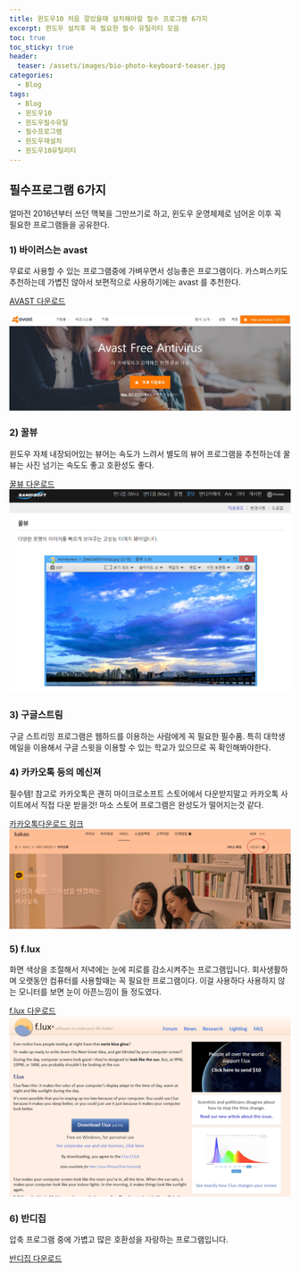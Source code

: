 ```yaml
---
title: 윈도우10 처음 깔았을때 설치해야할 필수 프로그램 6가지
excerpt: 윈도우 설치후 꼭 필요한 필수 유틸리티 모음
toc: true
toc_sticky: true
header:
  teaser: /assets/images/bio-photo-keyboard-teaser.jpg
categories:
  - Blog
tags:
  - Blog
  - 윈도우10
  - 윈도우필수유틸
  - 필수프로그램
  - 윈도우재설치
  - 윈도우10유틸리티
---
```



## 필수프로그램 6가지

얼마전 2016년부터 쓰던 맥북을 그만쓰기로 하고, 윈도우 운영체제로 넘어온 이후 꼭 필요한 프로그램들을 공유한다.

### 1) 바이러스는 avast
무료로 사용할 수 있는 프로그램중에 가벼우면서 성능좋은 프로그램이다. 카스퍼스키도 추천하는데 가볍진 않아서 보편적으로 사용하기에는 avast 를 추천한다.

[AVAST 다운로드](https://www.avast.com/ko-kr/free-antivirus-download)

![AVAST HOMEPAGE](/assets/이미지%202.jpg)
### 2) 꿀뷰
윈도우 자체 내장되어있는 뷰어는 속도가 느려서 별도의 뷰어 프로그램을 추천하는데 꿀뷰는 사진 넘기는 속도도 좋고 호환성도 좋다.

[꿀뷰 다운로드](https://kr.bandisoft.com/honeyview/)
![screenshot_2019-11-09-00h52m01s](/assets/screenshot_2019-11-09-00h52m01s_11qy5l1zo.png)
### 3) 구글스트림
구글 스트리밍 프로그램은 웹하드를 이용하는 사람에게 꼭 필요한 필수품. 특히 대학생메일을 이용해서 구글 스윗을 이용할 수 있는 학교가 있으므로 꼭 확인해봐야한다.


### 4) 카카오톡 등의 메신져
필수템! 참고로 카카오톡은 괜히 마이크로소프트 스토어에서 다운받지말고 카카오톡 사이트에서 직접 다운 받을것! 마소 스토어 프로그램은 완성도가 떨어지는것 같다.

[카카오톡다운로드 링크](https://www.kakaocorp.com/service/KakaoTalk)
 ![이미지 1](/assets/이미지%201.jpg)

### 5) f.lux
화면 색상을 조절해서 저녁에는 눈에 피로를 감소시켜주는 프로그램입니다. 회사생활하며 오랫동안 컴퓨터를 사용할때는 꼭 필요한 프로그램이다. 이걸 사용하다 사용하지 않는 모니터를 보면 눈이 아픈느낌이 들 정도였다.

[f.lux 다운로드](https://justgetflux.com/)
![screenshot_2019-11-09-00h53m54s](/assets/screenshot_2019-11-09-00h53m54s_p4sm6eej2.jpg)
### 6) 반디집
압축 프로그램 중에 가볍고 많은 호환성을 자랑하는 프로그램입니다.

[반디집 다운로드](https://kr.bandisoft.com/bandizip/)
